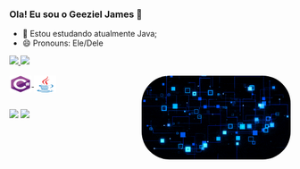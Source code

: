 ### Ola! Eu sou o Geeziel James 👋

- 🌱 Estou estudando atualmente Java;
- 😄 Pronouns: Ele/Dele
<div>
  <a href="https://github.com/geezieljames">
  <img height="180em" src="https://github-readme-stats.vercel.app/api?username=geezieljames&show_icons=true&theme=react&include_all_commits=true&count_private=true"/>
  <img height="180em" src="https://github-readme-stats.vercel.app/api/top-langs/?username=geezieljames&layout=compact&langs_count=7&theme=react"/>
</div>
<div style="display: inline_block"><br>
  
  <img align="center" alt="James-Csharp" height="30" width="40" src="https://raw.githubusercontent.com/devicons/devicon/master/icons/csharp/csharp-original.svg">
  <img align="center" alt="James-Java" height="30" width="40" src="https://raw.githubusercontent.com/devicons/devicon/master/icons/java/java-original.svg">
  
  <img align="right" alt="James-pic" height="150" style="border-radius:50px;" src="https://github.com/Gabriel7812/my_gifs/blob/e145602e36981d106c804bcd27a7793aecf636c8/Tecnologia.gif">
  
</div>
  
  ##
 
<div> 
  <a href = "mailto:geezieljamespereira@hotmail.com" target="_blank"><img src="https://img.shields.io/badge/-outlook-%23333?style=for-the-badge&logo=windows&logoColor=informational"></a>
  <a href="https://www.linkedin.com/in/geeziel-j-0b2466127/" target="_blank"><img src="https://img.shields.io/badge/-LinkedIn-%230077B5?style=for-the-badge&logo=linkedin&logoColor=white"></a> 
 
</div>
